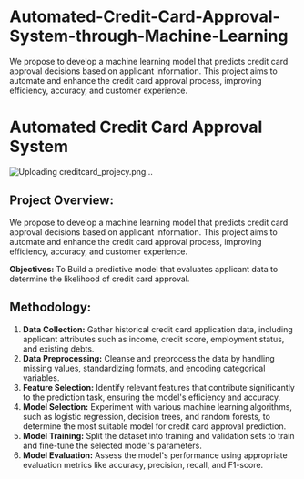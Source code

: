 # Automated-Credit-Card-Approval-System-through-Machine-Learning
We propose to develop a machine learning model that predicts credit card approval decisions based on applicant information. This project aims to automate and enhance the credit card approval process, improving efficiency, accuracy, and customer experience.
# Automated Credit Card Approval System


![Uploading creditcard_projecy.png…]()


## Project Overview:
We propose to develop a machine learning model that predicts credit card approval decisions based on applicant information. This project aims to automate and enhance the credit card approval process, improving efficiency, accuracy, and customer experience.

**Objectives:**
 To Build a predictive model that evaluates applicant data to determine the likelihood of credit card approval.

## Methodology:
1. **Data Collection:** Gather historical credit card application data, including applicant attributes such as income, credit score, employment status, and existing debts.
2. **Data Preprocessing:** Cleanse and preprocess the data by handling missing values, standardizing formats, and encoding categorical variables.
3. **Feature Selection:** Identify relevant features that contribute significantly to the prediction task, ensuring the model's efficiency and accuracy.
4. **Model Selection:** Experiment with various machine learning algorithms, such as logistic regression, decision trees, and random forests, to determine the most suitable model for credit card approval prediction.
5. **Model Training:** Split the dataset into training and validation sets to train and fine-tune the selected model's parameters.
6. **Model Evaluation:** Assess the model's performance using appropriate evaluation metrics like accuracy, precision, recall, and F1-score.
